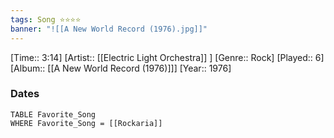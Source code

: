 ```yaml
---
tags: Song ⭐⭐⭐⭐ 
banner: "![[A New World Record (1976).jpg]]"
---
```

[Time:: 3:14]
[Artist:: [[Electric Light Orchestra]] ]
[Genre:: Rock]
[Played:: 6]
[Album:: [[A New World Record (1976)]]]
[Year:: 1976]
### Dates
````dataview
TABLE Favorite_Song
WHERE Favorite_Song = [[Rockaria]]
````